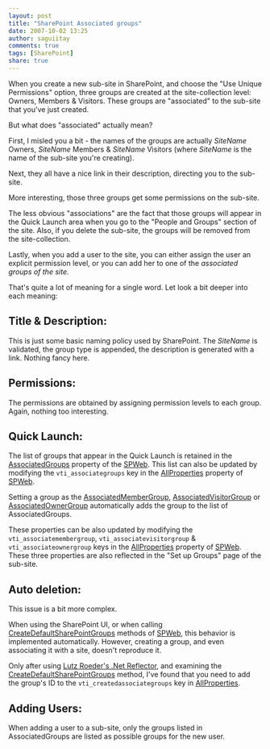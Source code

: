 ```yaml
---
layout: post
title: "SharePoint Associated groups"
date: 2007-10-02 13:25
author: saguiitay
comments: true
tags: [SharePoint]
share: true
---
```

When you create a new sub-site in SharePoint, and choose the "Use Unique Permissions" option, three groups are 
created at the site-collection level: Owners, Members & Visitors. These groups are "associated" to the sub-site that you've just created.

But what does "associated" actually mean?

First, I misled you a bit - the names of the groups are actually _SiteName_ Owners, _SiteName_ Members & _SiteName_ Visitors (where _SiteName_ is the name of the sub-site you're creating).

Next, they all have a nice link in their description, directing you to the sub-site.

More interesting, those three groups get some permissions on the sub-site.

The less obvious "associations" are the fact that those groups will appear in the Quick Launch area when you go to the "People and Groups" section of the site. 
Also, if you delete the sub-site, the groups will be removed from the site-collection.

Lastly, when you add a user to the site, you can either assign the user an explicit permission level, or you can add her to one of the *associated groups of the site.*

That's quite a lot of meaning for a single word. Let look a bit deeper into each meaning:

## Title & Description:

This is just some basic naming policy used by SharePoint. The _SiteName_ is validated, the group type is appended, the description is generated with a link. Nothing fancy here.

## Permissions:

The permissions are obtained by assigning permission levels to each group. Again, nothing too interesting.

## Quick Launch:

The list of groups that appear in the Quick Launch is retained in the 
[AssociatedGroups](http://msdn2.microsoft.com/en-us/library/microsoft.sharepoint.spweb.associatedgroups.aspx) property of the 
[SPWeb](http://msdn2.microsoft.com/en-us/library/microsoft.sharepoint.spweb.aspx). 
This list can also be updated by modifying the `vti_associategroups` key in the [AllProperties](http://msdn2.microsoft.com/en-us/library/microsoft.sharepoint.spweb.allproperties.aspx)
property of [SPWeb](http://msdn2.microsoft.com/en-us/library/microsoft.sharepoint.spweb.aspx).

Setting a group as the [AssociatedMemberGroup](http://msdn2.microsoft.com/en-us/library/microsoft.sharepoint.spweb.associatedmembergroup.aspx),
[AssociatedVisitorGroup](http://msdn2.microsoft.com/en-us/library/microsoft.sharepoint.spweb.associatedvisitorgroup.aspx) or
[AssociatedOwnerGroup](http://msdn2.microsoft.com/en-us/library/microsoft.sharepoint.spweb.associatedownergroup.aspx) automatically
adds the group to the list of AssociatedGroups. 

These properties can be also updated by modifying the `vti_associatemembergroup`, `vti_associatevisitorgroup` & `vti_associateownergroup`
keys in the [AllProperties](http://msdn2.microsoft.com/en-us/library/microsoft.sharepoint.spweb.allproperties.aspx) property of 
[SPWeb](http://msdn2.microsoft.com/en-us/library/microsoft.sharepoint.spweb.aspx). These three properties are also reflected in the 
"Set up Groups" page of the sub-site.

## Auto deletion:

This issue is a bit more complex. 

When using the SharePoint UI, or when calling [CreateDefaultSharePointGroups](http://msdn2.microsoft.com/en-us/library/microsoft.sharepoint.spweb.createdefaultassociatedgroups.aspx)
methods of [SPWeb](http://msdn2.microsoft.com/en-us/library/microsoft.sharepoint.spweb.aspx), this behavior is implemented automatically.
However, creating a group, and even associating it with a site, doesn't reproduce it. 

Only after using [Lutz Roeder's .Net Reflector](http://www.aisto.com/roeder/dotnet), and examining the [CreateDefaultSharePointGroups](http://msdn2.microsoft.com/en-us/library/microsoft.sharepoint.spweb.createdefaultassociatedgroups.aspx)
method, I've found that you need to add the group's ID to the `vti_createdassociategroups` key in 
[AllProperties](http://msdn2.microsoft.com/en-us/library/microsoft.sharepoint.spweb.allproperties.aspx).

## Adding Users:

When adding a user to a sub-site, only the groups listed in AssociatedGroups are listed as possible groups for the new user.



